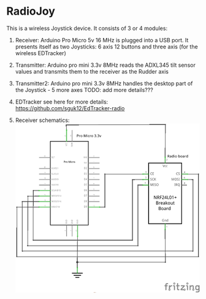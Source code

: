 # RadioJoy
This is a wireless Joystick device. It consists of 3 or 4 modules:
1) Receiver: Arduino Pro Micro 5v 16 MHz is plugged into a USB port. It presents itself as two Joysticks: 6 axis 12 buttons and three axis (for the wireless  EDTracker)
2) Transmitter: Arduino pro mini 3.3v 8MHz reads the ADXL345 tilt sensor values and transmits them to the receiver as the Rudder axis
3) Transmitter2: Arduino pro mini 3.3v 8MHz handles the desktop part of the Joystick - 5 more axes TODO: add more details???
4) EDTracker see here for more details: https://github.com/sguk12/EdTracker-radio

1) Receiver schematics:
![Pro Micro based Receiver Module](/RadioJoyReceiverNRF24/receiver_schem.png?raw=true "Pro Micro based Receiver Module")
